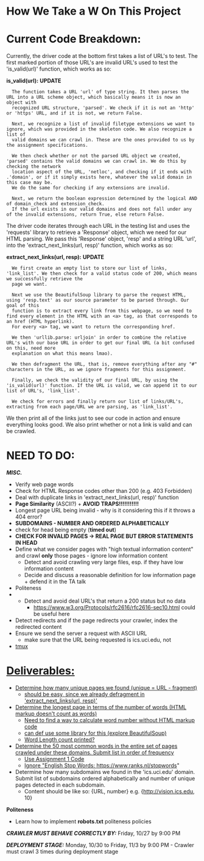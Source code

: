 How We Take a W On This Project
==============
    
# Current Code Breakdown:

  Currently, the driver code at the bottom first takes a list of URL's to test. The first marked portion of those URL's
  are invalid URL's used to test the 'is_valid(url)' function, which works as so:

  **is_valid(url):** **UPDATE**
  
      The function takes a URL 'url' of type string. It then parses the URL into a URL scheme object, which basically means it is now an object with
      recognized URL structure, 'parsed'. We check if it is not an 'http' or 'https' URL, and if it is not, we return False.

      Next, we recognize a list of invalid filetype extensions we want to ignore, which was provided in the skeleton code. We also recognize a list of
      valid domains we can crawl in. These are the ones provided to us by the assignment specifications. 

      We then check whether or not the parsed URL object we created, 'parsed' contains the valid domains we can crawl in. We do this by checking the network
      location aspect of the URL, 'netloc', and checking if it ends with .'domain', or if it simply exists here, whatever the valid domain in this case may be.
      We do the same for checking if any extensions are invalid.

      Next, we return the boolean expression determined by the logical AND of domain_check and extension_check. 
      If the url exists in our valid domains and does not fall under any of the invalid extensions, return True, else return False.
   
  The driver code iterates through each URL in the testing list and uses the 'requests' library to retrieve a 'Response' object, which we need for our HTML parsing.
  We pass this 'Response' object, 'resp' and a string URL 'url', into the 'extract_next_links(url, resp)' function, which works as so:

  **extract_next_links(url, resp):** **UPDATE**
  
      We first create an empty list to store our list of links, 'link_list'. We then check for a valid status code of 200, which means we successfully retrieve the
      page we want. 
      
      Next we use the BeautifulSoup library to parse the request HTML, using 'resp.text' as our source parameter to be parsed through. Our goal of this
      function is to extract every link from this webpage, so we need to find every element in the HTML with an <a> tag, as that corresponds to an href (HTML hyperlink).
      For every <a> tag, we want to return the corresponding href. 
      
      We then 'urllib.parse: urljoin' in order to combine the relative URL's with our base URL in order to get our final URL (a bit confused on this, need more 
      explanation on what this means lmao). 

      We then defragment the URL, that is, remove everything after any "#" characters in the URL, as we ignore fragments for this assignment.

      Finally, we check the validity of our final URL, by using the 'is_valid(url)' function. If the URL is valid, we can append it to our list of URL's, 'link_list'.

      We check for errors and finally return our list of links/URL's, extracting from each page/URL we are parsing, as 'link_list'.

  We then print all of the links just to see our code in action and ensure everything looks good.
  We also print whether or not a link is valid and can be crawled.

  # NEED TO DO:

  ***MISC.***
  - Verify web page words
  - Check for HTML Response codes other than 200 (e.g. 403 Forbidden)
  - Deal with duplicate links in 'extract_next_links(url, resp)' function
  - **Page Similarity** (ASCII?) + **AVOID TRAPS!!!!!!!!!!!**
  - Longest page URL being invalid - why is it considering this if it throws a 404 error?
  - **SUBDOMAINS - NUMBER AND ORDERED ALPHABETICALLY**
  - check for head being empty (**timed out**)
  - **CHECK FOR INVALID PAGES -> REAL PAGE BUT ERROR STATEMENTS IN HEAD**
  - Define what we consider pages with "high textual information content" and crawl **only** those pages - ignore low information content
      - Detect and avoid crawling very large files, esp. if they have low information content
      - Decide and discuss a reasonable definition for low information page + defend it in the TA talk
  - Politeness
  - - Detect and avoid deal URL's that return a 200 status but no data
      - https://www.w3.org/Protocols/rfc2616/rfc2616-sec10.html could be useful here
  - Detect redirects and if the page redirects your crawler, index the redirected content
  -  Ensure we send the server a request with ASCII URL
      - make sure that the URL being requested is ics.uci.edu, not <a href="ics.uci.edu">
  - tmux


 # Deliverables:
 
  - Determine how many unique pages we found (unique = URL - fragment)
      - should be easy, since we already defragment in 'extract_next_links(url, resp)'
  - Determine the longest page in terms of the number of words (HTML markup doesn't count as words)
      - Need to find a way to calculate word number without HTML markup code
      - can def use some library for this (explore BeautifulSoup)
      - Word Length count printed?
  - Determine the 50 most common words in the entire set of pages crawled under these domains. Submit list in order of frequency
      - Use Assignment 1 Code
      - Ignore "English Stop Words: https://www.ranks.nl/stopwords"
  - Determine how many subdomains we found in the 'ics.uci.edu' domain. Submit list of subdomains ordered alphabetically and 
  number of unique pages detected in each subdomain. 
      - Content should be like so: {URL, number} e.g. {http://vision.ics.edu, 10}
  
  **Politeness**      
  - Learn how to implement **robots.txt** politeness policies
  
  ***CRAWLER MUST BEHAVE CORRECTLY BY:*** Friday, 10/27 by 9:00 PM
  
  ***DEPLOYMENT STAGE:*** Monday, 10/30 to Friday, 11/3 by 9:00 PM
      - Crawler must crawl 3 times during deployment stage
